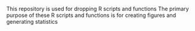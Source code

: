 This repository is used for dropping R scripts and functions
The primary purpose of these R scripts and functions is for creating figures and generating statistics 
